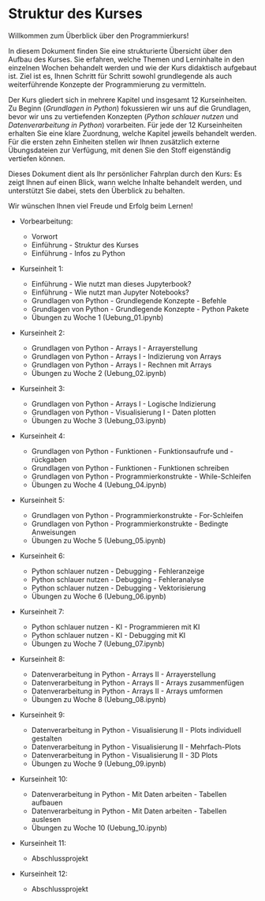 # Struktur des Kurses



Willkommen zum Überblick über den Programmierkurs!



In diesem Dokument finden Sie eine strukturierte Übersicht über den Aufbau des Kurses. Sie erfahren, welche Themen und Lerninhalte in den einzelnen Wochen behandelt werden und wie der Kurs didaktisch aufgebaut ist. Ziel ist es, Ihnen Schritt für Schritt sowohl grundlegende als auch weiterführende Konzepte der Programmierung zu vermitteln.



Der Kurs gliedert sich in mehrere Kapitel und insgesamt 12 Kurseinheiten. Zu Beginn (*Grundlagen in Python*) fokussieren wir uns auf die Grundlagen, bevor wir uns zu vertiefenden Konzepten (*Python schlauer nutzen* und *Datenverarbeitung in Python*) vorarbeiten. Für jede der 12 Kurseinheiten erhalten Sie eine klare Zuordnung, welche Kapitel jeweils behandelt werden. Für die ersten zehn Einheiten stellen wir Ihnen zusätzlich externe Übungsdateien zur Verfügung, mit denen Sie den Stoff eigenständig vertiefen können.



Dieses Dokument dient als Ihr persönlicher Fahrplan durch den Kurs: Es zeigt Ihnen auf einen Blick, wann welche Inhalte behandelt werden, und unterstützt Sie dabei, stets den Überblick zu behalten.



Wir wünschen Ihnen viel Freude und Erfolg beim Lernen!





* Vorbearbeitung:

  * Vorwort
  * Einführung - Struktur des Kurses
  * Einführung - Infos zu Python

* Kurseinheit 1:

  * Einführung - Wie nutzt man dieses Jupyterbook?
  * Einführung - Wie nutzt man Jupyter Notebooks?
  * Grundlagen von Python - Grundlegende Konzepte - Befehle
  * Grundlagen von Python - Grundlegende Konzepte - Python Pakete
  * Übungen zu Woche 1 (Uebung\_01.ipynb)

* Kurseinheit 2:

  * Grundlagen von Python - Arrays I - Arrayerstellung
  * Grundlagen von Python - Arrays I - Indizierung von Arrays
  * Grundlagen von Python - Arrays I - Rechnen mit Arrays
  * Übungen zu Woche 2 (Uebung\_02.ipynb)

* Kurseinheit 3:

  * Grundlagen von Python - Arrays I - Logische Indizierung
  * Grundlagen von Python - Visualisierung I - Daten plotten
  * Übungen zu Woche 3 (Uebung\_03.ipynb)

* Kurseinheit 4:

  * Grundlagen von Python - Funktionen - Funktionsaufrufe und -rückgaben
  * Grundlagen von Python - Funktionen - Funktionen schreiben
  * Grundlagen von Python - Programmierkonstrukte - While-Schleifen
  * Übungen zu Woche 4 (Uebung\_04.ipynb)

* Kurseinheit 5:

  * Grundlagen von Python - Programmierkonstrukte - For-Schleifen
  * Grundlagen von Python - Programmierkonstrukte - Bedingte Anweisungen
  * Übungen zu Woche 5 (Uebung\_05.ipynb)

* Kurseinheit 6:

  * Python schlauer nutzen - Debugging - Fehleranzeige
  * Python schlauer nutzen - Debugging - Fehleranalyse
  * Python schlauer nutzen - Debugging - Vektorisierung
  * Übungen zu Woche 6 (Uebung\_06.ipynb)

* Kurseinheit 7:

  * Python schlauer nutzen - KI - Programmieren mit KI
  * Python schlauer nutzen - KI - Debugging mit KI
  * Übungen zu Woche 7 (Uebung\_07.ipynb)

* Kurseinheit 8:

  * Datenverarbeitung in Python - Arrays II - Arrayerstellung
  * Datenverarbeitung in Python - Arrays II - Arrays zusammenfügen
  * Datenverarbeitung in Python - Arrays II - Arrays umformen
  * Übungen zu Woche 8 (Uebung\_08.ipynb)

* Kurseinheit 9:

  * Datenverarbeitung in Python - Visualisierung II - Plots individuell gestalten
  * Datenverarbeitung in Python - Visualisierung II - Mehrfach-Plots
  * Datenverarbeitung in Python - Visualisierung II - 3D Plots
  * Übungen zu Woche 9 (Uebung\_09.ipynb)

* Kurseinheit 10:

  * Datenverarbeitung in Python - Mit Daten arbeiten - Tabellen aufbauen
  * Datenverarbeitung in Python - Mit Daten arbeiten - Tabellen auslesen
  * Übungen zu Woche 10 (Uebung\_10.ipynb)

* Kurseinheit 11:

  * Abschlussprojekt

* Kurseinheit 12:

  * Abschlussprojekt
